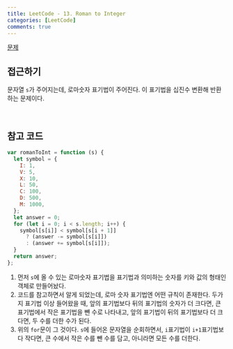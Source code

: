 ```yaml
---
title: LeetCode - 13. Roman to Integer
categories: [LeetCode]
comments: true
---
```


[문제](https://leetcode.com/problems/roman-to-integer/)

## 접근하기

문자열 `s`가 주어지는데, 로마숫자 표기법이 주어진다. 이 표기법을 십진수 변환해 반환하는 문제이다.

<br>

## 참고 코드

```js
var romanToInt = function (s) {
  let symbol = {
    I: 1,
    V: 5,
    X: 10,
    L: 50,
    C: 100,
    D: 500,
    M: 1000,
  };
  let answer = 0;
  for (let i = 0; i < s.length; i++) {
    symbol[s[i]] < symbol[s[i + 1]]
      ? (answer -= symbol[s[i]])
      : (answer += symbol[s[i]]);
  }
  return answer;
};
```

1. 먼저 `s`에 올 수 있는 로마숫자 표기법을 표기법과 의미하는 숫자를 키와 값의 형태인 객체로 만들어놨다.
2. 코드를 참고하면서 알게 되었는데, 로마 숫자 표기법엔 어떤 규칙이 존재한다. 두가지 표기법 이상 들어왔을 때, 앞의 표기법보다 뒤의 표기법의 숫자가 더 크다면, 큰 표기법에서 작은 표기법을 뺀 수로 나타내고, 앞의 표기법이 뒤의 표기법보다 더 크다면, 두 수를 더한 수가 된다.
3. 위의 `for`문이 그 것이다. `s`에 들어온 문자열을 순회하면서, `i`표기법이 `i+1`표기법보다 작다면, 큰 수에서 작은 수를 뺀 수를 담고, 아니라면 모든 수를 더한다.

